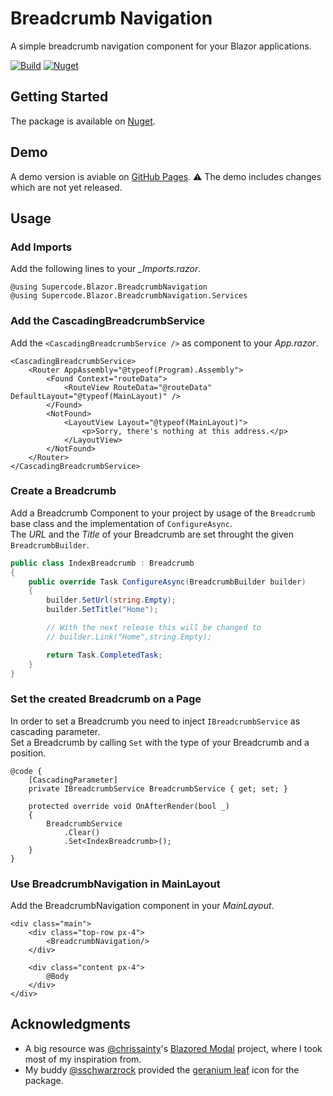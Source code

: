 # Breadcrumb Navigation
A simple breadcrumb navigation component for your Blazor applications.

[![Build](https://img.shields.io/github/workflow/status/cschulzsuper/blazor-breadcrumb-navigation/Deploy%20Master)](https://github.com/cschulzsuper/blazor-breadcrumb-navigation/actions?query=workflow%3A"Deploy+Master")
[![Nuget](https://img.shields.io/github/v/release/cschulzsuper/blazor-breadcrumb-navigation?sort=semver)](https://github.com/cschulzsuper/blazor-breadcrumb-navigation/packages/)

## Getting Started
The package is available on [Nuget](https://www.nuget.org/packages/Supercode.Blazor.BreadcrumbNavigation).  

## Demo

A demo version is aviable on [GitHub Pages](https://cschulzsuper.github.io/blazor-breadcrumb-navigation).
:warning: The demo includes changes which are not yet released.

## Usage

### Add Imports

Add the following lines to your *_Imports.razor*.

```razor
@using Supercode.Blazor.BreadcrumbNavigation
@using Supercode.Blazor.BreadcrumbNavigation.Services
```

### Add the CascadingBreadcrumbService

Add the `<CascadingBreadcrumbService />` as component to your *App.razor*.

```razor
<CascadingBreadcrumbService>
    <Router AppAssembly="@typeof(Program).Assembly">
        <Found Context="routeData">
            <RouteView RouteData="@routeData" DefaultLayout="@typeof(MainLayout)" />
        </Found>
        <NotFound>
            <LayoutView Layout="@typeof(MainLayout)">
                <p>Sorry, there's nothing at this address.</p>
            </LayoutView>
        </NotFound>
    </Router>
</CascadingBreadcrumbService>
```

### Create a Breadcrumb

Add a Breadcrumb Component to your project by usage of the `Breadcrumb` base class and the implementation of `ConfigureAsync`.  
The *URL* and the *Title* of your Breadcrumb are set throught the given `BreadcrumbBuilder`.

```csharp
public class IndexBreadcrumb : Breadcrumb
{
    public override Task ConfigureAsync(BreadcrumbBuilder builder)
    {
        builder.SetUrl(string.Empty);
        builder.SetTitle("Home");

        // With the next release this will be changed to
        // builder.Link("Home",string.Empty);

        return Task.CompletedTask;
    }
}
```

### Set the created Breadcrumb on a Page

In order to set a Breadcrumb you need to inject `IBreadcrumbService` as cascading parameter.  
Set a Breadcrumb by calling `Set` with the type of your Breadcrumb and a position.

```razor
@code {
    [CascadingParameter]
    private IBreadcrumbService BreadcrumbService { get; set; }

    protected override void OnAfterRender(bool _)
    {
        BreadcrumbService
            .Clear()
            .Set<IndexBreadcrumb>();
    }
}
```

### Use BreadcrumbNavigation in MainLayout

Add the BreadcrumbNavigation component in your *MainLayout*.

```razor
<div class="main">
    <div class="top-row px-4">
        <BreadcrumbNavigation/>
    </div>

    <div class="content px-4">
        @Body
    </div>
</div>
```

## Acknowledgments
- A big resource was [@chrissainty](https://github.com/chrissainty)'s [Blazored Modal](https://github.com/Blazored/Modal) project, where I took most of my inspiration from.
- My buddy [@sschwarzrock](https://github.com/sschwarzrock) provided the [geranium leaf](https://github.com/cschulzsuper/blazor-breadcrumb-navigation/blob/master/src/Supercode.Blazor.BreadcrumbNavigation/icon.png) icon for the package.

